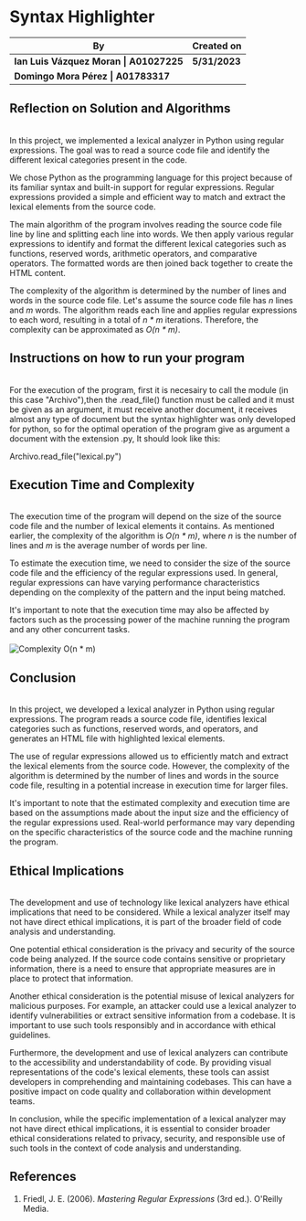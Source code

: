 # Syntax Highlighter

| By                                     | Created on       |
|----------------------------------------|------------------|
| **Ian Luis Vázquez Moran \| A01027225** | **5/31/2023**    |
| **Domingo Mora Pérez \| A01783317**      |                  |

## Reflection on Solution and Algorithms
\
In this project, we implemented a lexical analyzer in Python using regular expressions. The goal was to read a source code file and identify the different lexical categories present in the code.

We chose Python as the programming language for this project because of its familiar syntax and built-in support for regular expressions. Regular expressions provided a simple and efficient way to match and extract the lexical elements from the source code.

The main algorithm of the program involves reading the source code file line by line and splitting each line into words. We then apply various regular expressions to identify and format the different lexical categories such as functions, reserved words, arithmetic operators, and comparative operators. The formatted words are then joined back together to create the HTML content.

The complexity of the algorithm is determined by the number of lines and words in the source code file. Let's assume the source code file has *n* lines and *m* words. The algorithm reads each line and applies regular expressions to each word, resulting in a total of *n * m* iterations. Therefore, the complexity can be approximated as *O(n * m)*.

## Instructions on how to run your program
\
For the execution of the program, first it is necesairy to call the module (in this case "Archivo"),then the .read_file() function must be called and it must be given as an argument, it must receive another document, it receives almost any type of document but the syntax highlighter was only developed for python, so for the optimal operation of the program give as argument a document with the extension .py, It should look like this:

Archivo.read_file("lexical.py")

## Execution Time and Complexity
\
The execution time of the program will depend on the size of the source code file and the number of lexical elements it contains. As mentioned earlier, the complexity of the algorithm is *O(n * m)*, where *n* is the number of lines and *m* is the average number of words per line.

To estimate the execution time, we need to consider the size of the source code file and the efficiency of the regular expressions used. In general, regular expressions can have varying performance characteristics depending on the complexity of the pattern and the input being matched.

It's important to note that the execution time may also be affected by factors such as the processing power of the machine running the program and any other concurrent tasks.
\
\
![Complexity O(n * m)](https://www.lancaster.ac.uk/stor-i-student-sites/lidia-andre/wp-content/uploads/sites/22/2021/04/1_KfZYFUT2OKfjekJlCeYvuQ.jpeg)

## Conclusion
\
In this project, we developed a lexical analyzer in Python using regular expressions. The program reads a source code file, identifies lexical categories such as functions, reserved words, and operators, and generates an HTML file with highlighted lexical elements.

The use of regular expressions allowed us to efficiently match and extract the lexical elements from the source code. However, the complexity of the algorithm is determined by the number of lines and words in the source code file, resulting in a potential increase in execution time for larger files.

It's important to note that the estimated complexity and execution time are based on the assumptions made about the input size and the efficiency of the regular expressions used. Real-world performance may vary depending on the specific characteristics of the source code and the machine running the program.

## Ethical Implications
\
The development and use of technology like lexical analyzers have ethical implications that need to be considered. While a lexical analyzer itself may not have direct ethical implications, it is part of the broader field of code analysis and understanding.

One potential ethical consideration is the privacy and security of the source code being analyzed. If the source code contains sensitive or proprietary information, there is a need to ensure that appropriate measures are in place to protect that information.

Another ethical consideration is the potential misuse of lexical analyzers for malicious purposes. For example, an attacker could use a lexical analyzer to identify vulnerabilities or extract sensitive information from a codebase. It is important to use such tools responsibly and in accordance with ethical guidelines.

Furthermore, the development and use of lexical analyzers can contribute to the accessibility and understandability of code. By providing visual representations of the code's lexical elements, these tools can assist developers in comprehending and maintaining codebases. This can have a positive impact on code quality and collaboration within development teams.

In conclusion, while the specific implementation of a lexical analyzer may not have direct ethical implications, it is essential to consider broader ethical considerations related to privacy, security, and responsible use of such tools in the context of code analysis and understanding.


## **References**

1. Friedl, J. E. (2006). *Mastering Regular Expressions* (3rd ed.). O'Reilly Media.


